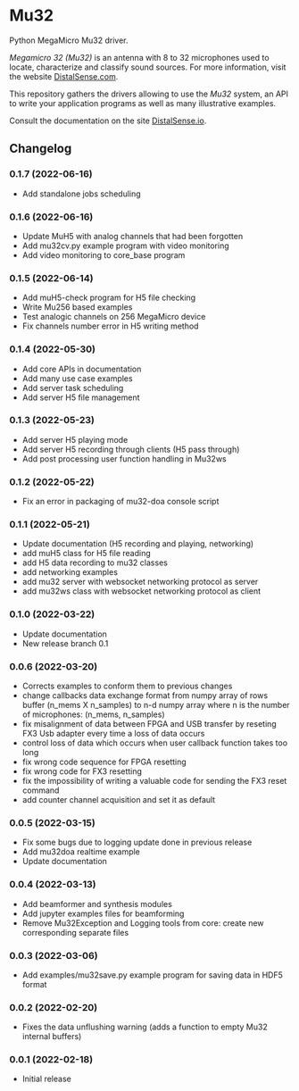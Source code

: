 # Mu32

Python MegaMicro Mu32 driver.

*Megamicro 32 (Mu32)* is an antenna with 8 to 32 microphones used to locate, characterize and classify sound sources. For more information, visit the website [DistalSense.com](https://distalsense.com).

This repository gathers the drivers allowing to use the *Mu32* system, an API to write your application programs as well as many illustrative examples.

Consult the documentation on the site [DistalSense.io](https://DistalSense.io).

## Changelog

### 0.1.7 (2022-06-16)

* Add standalone jobs scheduling

### 0.1.6 (2022-06-16)

* Update MuH5 with analog channels that had been forgotten
* Add mu32cv.py example program with video monitoring
* Add video monitoring to core_base program

### 0.1.5 (2022-06-14)

* Add muH5-check program for H5 file checking
* Write Mu256 based examples
* Test analogic channels on 256 MegaMicro device
* Fix channels number error in H5 writing method

### 0.1.4 (2022-05-30)

* Add core APIs in documentation
* Add many use case examples
* Add server task scheduling
* Add server H5 file management

### 0.1.3 (2022-05-23)

* Add server H5 playing mode
* Add server H5 recording through clients (H5 pass through)
* Add post processing user function handling in Mu32ws

### 0.1.2 (2022-05-22)

* Fix an error in packaging of mu32-doa console script

### 0.1.1 (2022-05-21)

* Update documentation (H5 recording and playing, networking)
* add muH5 class for H5 file reading
* add H5 data recording to mu32 classes
* add networking examples
* add mu32 server with websocket networking protocol as server
* add mu32ws class with websocket networking protocol as client

### 0.1.0 (2022-03-22)

* Update documentation
* New release branch 0.1

### 0.0.6 (2022-03-20)

* Corrects examples to conform them to previous changes
* change callbacks data exchange format from numpy array of rows buffer (n_mems X n_samples) to n-d numpy array where n is the number of microphones: (n_mems, n_samples)
* fix misalignment of data between FPGA and USB transfer by reseting FX3 Usb adapter every time a loss of data occurs
* control loss of data which occurs when user callback function takes too long
* fix wrong code sequence for FPGA resetting
* fix wrong code for FX3 resetting
* fix the impossibility of writing a valuable code for sending the FX3 reset command
* add counter channel acquisition and set it as default

### 0.0.5 (2022-03-15)

* Fix some bugs due to logging update done in previous release
* Add mu32doa realtime example
* Update documentation

### 0.0.4 (2022-03-13)

* Add beamformer and synthesis modules
* Add jupyter examples files for beamforming
* Remove Mu32Exception and Logging tools from core: create new corresponding separate files

### 0.0.3 (2022-03-06)

* Add examples/mu32save.py example program for saving data in HDF5 format

### 0.0.2 (2022-02-20)

* Fixes the data unflushing warning (adds a function to empty Mu32 internal buffers)

### 0.0.1 (2022-02-18)

* Initial release
